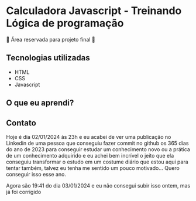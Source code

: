 # Calculadora Javascript - Treinando Lógica de programação

🚧 Área reservada para projeto final 🚧

## Tecnologias utilizadas
  - HTML
  - CSS
  - Javascript

## O que eu aprendi?

## Contato


Hoje é dia 02/01/2024 às 23h e eu acabei de ver uma publicação no Linkedin de uma pessoa que conseguiu fazer commit no github os 365 dias do ano de 2023 para conseguir estudar um conhecimento novo ou a prática de um conhecimento adquirido e eu achei bem incrível o jeito que ela conseguiu transformar o estudo em um costume diário que estou aqui para tentar também, talvez eu tenha me sentido um pouco motivado... Quero conseguir isso esse ano.

Agora são 19:41 do dia 03/01/2024 e eu não consegui subir isso ontem, mas já foi corrigido
